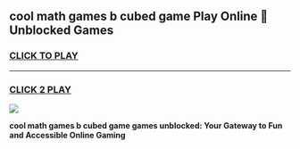 
## cool math games b cubed game Play Online 👋 Unblocked Games
<h3>
<a href="https://news.freeplayer.one?title=cool_math_games_b_cubed_game&ref=17CMG">CLICK TO PLAY</a></h3>
<hr>

<h3>
<a href="https://news.freeplayer.one?title=cool_math_games_b_cubed_game&ref=17CMG">CLICK 2 PLAY</a>
  
</h3>

<a href="https://news.freeplayer.one?title=cool_math_games_b_cubed_game&ref=17CMG/"><img src="https://clearcache.store/games.png"></a>


**cool math games b cubed game games unblocked: Your Gateway to Fun and Accessible Online Gaming**
